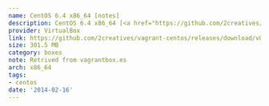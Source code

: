 ```yaml
---
name: CentOS 6.4 x86_64 [notes]
description: CentOS 6.4 x86_64 [<a href="https://github.com/2creatives/vagrant-centos/releases/tag/v0.1.0">notes</a>]
provider: VirtualBox
link: https://github.com/2creatives/vagrant-centos/releases/download/v0.1.0/centos64-x86_64-20131030.box
size: 301.5 MB
category: boxes
note: Retrived from vagrantbox.es
arch: x86_64
tags:
- centos
date: '2014-02-16'
---
```


